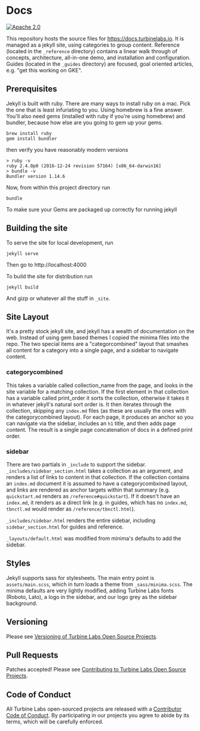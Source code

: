 
[//]: # ( Copyright 2017 Turbine Labs, Inc.                                   )
[//]: # ( you may not use this file except in compliance with the License.    )
[//]: # ( You may obtain a copy of the License at                             )
[//]: # (                                                                     )
[//]: # (     http://www.apache.org/licenses/LICENSE-2.0                      )
[//]: # (                                                                     )
[//]: # ( Unless required by applicable law or agreed to in writing, software )
[//]: # ( distributed under the License is distributed on an "AS IS" BASIS,   )
[//]: # ( WITHOUT WARRANTIES OR CONDITIONS OF ANY KIND, either express or     )
[//]: # ( implied. See the License for the specific language governing        )
[//]: # ( permissions and limitations under the License.                      )

# Docs

[![Apache 2.0](https://img.shields.io/hexpm/l/plug.svg)](LICENSE)

This repository hosts the source files for https://docs.turbinelabs.io. It is
managed as a jekyll site, using categories to group content. Reference (located
in the `_reference` directory) contains a linear walk through of concepts,
architecture, all-in-one demo, and installation and configuration. Guides
(located in the `_guides` directory) are focused, goal oriented articles, e.g.
"get this working on GKE".

## Prerequisites

Jekyll is built with ruby. There are many ways to install ruby on a
mac. Pick the one that is least infuriating to you. Using homebrew is a
fine answer. You'll also need gems (installed with ruby if you're
using homebrew) and bundler, because how else are you going to gem
up your gems.

```shell
brew install ruby
gem install bundler
```

then verify you have reasonably modern versions

```shell
> ruby -v
ruby 2.4.0p0 (2016-12-24 revision 57164) [x86_64-darwin16]
> bundle -v
Bundler version 1.14.6
```

Now, from within this project directory run

```shell
bundle
```

To make sure your Gems are packaged up correctly for running jekyll

## Building the site

To serve the site for local development, run

```
jekyll serve
```

Then go to http://localhost:4000

To build the site for distribution run

```shell
jekyll build
```

And gizp or whatever all the stuff in `_site`.

## Site Layout

It's a pretty stock jekyll site, and jekyll has a wealth of
documentation on the web. Instead of using gem based themes I copied
the minima files into the repo. The two special items are a
"categorcombined" layout that smashes all content for a category into
a single page, and a sidebar to navigate content.

### categorycombined

This takes a variable called collection_name from the page, and looks in
the site variable for a matching collection. If the first element in
that collection has a variable called print_order it sorts the
collection, otherwise it takes it in whatever jekyll's natural sort
order is. It then iterates through the collection, skipping any
`index.md` files (as these are usually the ones with the
categorycombined layout). For each page, it produces an anchor so you
can navigate via the sidebar, includes an `h1` title, and then adds page
content. The result is a single page concatenation of docs in a
defined print order.

### sidebar

There are two partials in `_include` to support the
sidebar. `_includes/sidebar_section.html` takes a collection as an argument, and
renders a list of links to content in that collection. If the
collection contains an `index.md` document it is assumed to have a
categorycombxined layout, and links are rendered as anchor targets
within that summary (e.g. `quickstart.md` renders as
`/reference#quickstart`). If it doesn't have an `index.md`, it renders as
a direct link (e.g. in guides, which has no `index.md`, `tbnctl.md` would
render as `/reference/tbnctl.html`).

`_includes/sidebar.html` renders the entire sidebar, including
`sidebar_section.html` for guides and reference.

`_layouts/default.html` was modified from minima's defaults to add the
sidebar.

## Styles

Jekyll supports sass for stylesheets. The main entry point is
`assets/main.scss`, which in turn loads a theme from
`_sass/minima.scss`. The minima defaults are very lightly modified,
adding Turbine Labs fonts (Roboto, Lato), a logo in the sidebar,
and our logo grey as the sidebar background.

## Versioning

Please see [Versioning of Turbine Labs Open Source Projects](http://github.com/turbinelabs/developer/blob/master/README.md#versioning).

## Pull Requests

Patches accepted! Please see
[Contributing to Turbine Labs Open Source Projects](http://github.com/turbinelabs/developer/blob/master/README.md#contributing).

## Code of Conduct

All Turbine Labs open-sourced projects are released with a
[Contributor Code of Conduct](CODE_OF_CONDUCT.md). By participating in our
projects you agree to abide by its terms, which will be carefully enforced.

